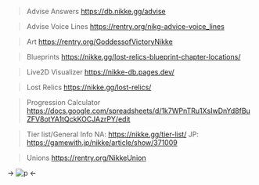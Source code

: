 >Advise Answers
https://db.nikke.gg/advise

>Advise Voice Lines
https://rentry.org/nikg-advice-voice_lines

>Art
https://rentry.org/GoddessofVictoryNikke

>Blueprints
https://nikke.gg/lost-relics-blueprint-chapter-locations/

>Live2D Visualizer
https://nikke-db.pages.dev/

>Lost Relics
https://nikke.gg/lost-relics/

>Progression Calculator
https://docs.google.com/spreadsheets/d/1k7WPnTRu1XsIwDnYd8fBuZFV8otYA1tQckKOCJAzrPY/edit

>Tier list/General Info
NA: https://nikke.gg/tier-list/
JP: https://gamewith.jp/nikke/article/show/371009

>Unions
https://rentry.org/NikkeUnion

-> ![p](https://i.imgur.com/C53Mx9O.gif) <-